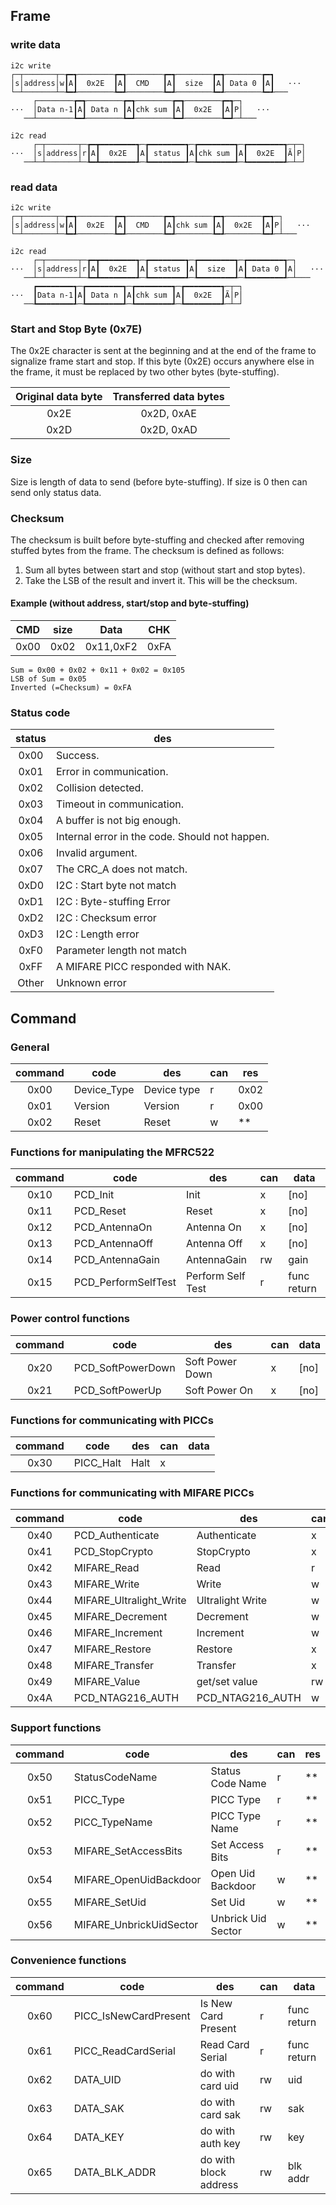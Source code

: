 ## Frame

### write data
```
i2c write
┌─┬───────┬─┲━┱────────┲━┱────────┲━┱────────┲━┱────────┲━┓
│s│address│w┃A┃  0x2E  ┃A┃  CMD   ┃A┃  size  ┃A┃ Data 0 ┃A┃   ···
└─┴───────┴─┺━┹────────┺━┹────────┺━┹────────┺━┹────────┺━┹───
     ┌────────┲━┱────────┲━┱────────┲━┱────────┲━┱─┐
···  │Data n-1┃A┃ Data n ┃A┃chk sum ┃A┃  0x2E  ┃A┃P│   ···
   ──┴────────┺━┹────────┺━┹────────┺━┹────────┺━┹─┴───

i2c read
     ┌─┬───────┬─┲━┳━━━━━━━━┱─┲━━━━━━━━┱─┲━━━━━━━━┱─┲━━━━━━━━┱─┬─┐
···  │s│address│r┃A┃  0x2E  ┃A┃ status ┃A┃chk sum ┃A┃  0x2E  ┃Ã│P│
   ──┴─┴───────┴─┺━┻━━━━━━━━┹─┺━━━━━━━━┹─┺━━━━━━━━┹─┺━━━━━━━━┹─┴─┘
```

### read data
```
i2c write
┌─┬───────┬─┲━┱────────┲━┱────────┲━┱────────┲━┱────────┲━┱─┐
│s│address│w┃A┃  0x2E  ┃A┃  CMD   ┃A┃chk sum ┃A┃  0x2E  ┃A┃P│   ···
└─┴───────┴─┺━┹────────┺━┹────────┺━┹────────┺━┹────────┺━┹─┴───

i2c read
     ┌─┬───────┬─┲━┳━━━━━━━━┱─┲━━━━━━━━┱─┲━━━━━━━━┱─┲━━━━━━━━┱─┐
···  │s│address│r┃A┃  0x2E  ┃A┃ status ┃A┃  size  ┃A┃ Data 0 ┃A│   ···
   ──┴─┴───────┴─┺━┻━━━━━━━━┹─┺━━━━━━━━┹─┺━━━━━━━━┹─┺━━━━━━━━┹─┴───
     ┏━━━━━━━━┱─┲━━━━━━━━┱─┲━━━━━━━━┱─┲━━━━━━━━┱─┬─┐
···  ┃Data n-1┃A┃ Data n ┃A┃chk sum ┃A┃  0x2E  ┃Ã│P│
   ──┺━━━━━━━━┹─┺━━━━━━━━┹─┺━━━━━━━━┹─┺━━━━━━━━┹─┴─┘
```

### Start and Stop Byte (0x7E)
The 0x2E character is sent at the beginning and at the end of the frame to 
signalize frame start and stop. If this byte (0x2E) occurs anywhere else in 
the frame, it must be replaced by two other bytes (byte-stuffing).

| Original data byte | Transferred data bytes |
| :----------------: | :--------------------: |
|        0x2E        |       0x2D, 0xAE       |
|        0x2D        |       0x2D, 0xAD       |

### Size
Size is length of data to send (before byte-stuffing). If size is 0 then can send only status data.

### Checksum
The checksum is built before byte-stuffing and checked after removing stuffed 
bytes from the frame. The checksum is defined as follows:
1. Sum all bytes between start and stop (without start and stop bytes).
2. Take the LSB of the result and invert it. This will be the checksum.

#### Example (without address, start/stop and byte-stuffing)
|  CMD  | size  |   Data    |  CHK  |
| :---: | :---: | :-------: | :---: |
| 0x00  | 0x02  | 0x11,0xF2 | 0xFA  |

```
Sum = 0x00 + 0x02 + 0x11 + 0x02 = 0x105
LSB of Sum = 0x05
Inverted (=Checksum) = 0xFA
```

### Status code
| status | des                                            |
| :----: | ---------------------------------------------- |
|  0x00  | Success.                                       |
|  0x01  | Error in communication.                        |
|  0x02  | Collision detected.                            |
|  0x03  | Timeout in communication.                      |
|  0x04  | A buffer is not big enough.                    |
|  0x05  | Internal error in the code. Should not happen. |
|  0x06  | Invalid argument.                              |
|  0x07  | The CRC_A does not match.                      |
|  0xD0  | I2C : Start byte not match                     |
|  0xD1  | I2C : Byte-stuffing Error                      |
|  0xD2  | I2C : Checksum error                           |
|  0xD3  | I2C : Length error                             |
|  0xF0  | Parameter length not match                     |
|  0xFF  | A MIFARE PICC responded with NAK.              |
| Other  | Unknown error                                  |

## Command
### General
| command | code        | des         | can | res  |
| :-----: | ----------- | ----------- | --- | ---- |
|  0x00   | Device_Type | Device type | r   | 0x02 |
|  0x01   | Version     | Version     | r   | 0x00 |
|  0x02   | Reset       | Reset       | w   | **   |

### Functions for manipulating the MFRC522
| command | code                | des               | can | data        |
| :-----: | ------------------- | ----------------- | --- | ----------- |
|  0x10   | PCD_Init            | Init              | x   | [no]        |
|  0x11   | PCD_Reset           | Reset             | x   | [no]        |
|  0x12   | PCD_AntennaOn       | Antenna On        | x   | [no]        |
|  0x13   | PCD_AntennaOff      | Antenna Off       | x   | [no]        |
|  0x14   | PCD_AntennaGain     | AntennaGain       | rw  | gain        |
|  0x15   | PCD_PerformSelfTest | Perform Self Test | r   | func return |

### Power control functions
| command | code              | des             | can | data |
| :-----: | ----------------- | --------------- | --- | ---- |
|  0x20   | PCD_SoftPowerDown | Soft Power Down | x   | [no] |
|  0x21   | PCD_SoftPowerUp   | Soft Power On   | x   | [no] |

### Functions for communicating with PICCs
| command | code      | des  | can | data |
| :-----: | --------- | ---- | --- | ---- |
|  0x30   | PICC_Halt | Halt | x   | <no> |

### Functions for communicating with MIFARE PICCs
| command | code                    | des              | can | data  |
| :-----: | ----------------------- | ---------------- | --- | ----- |
|  0x40   | PCD_Authenticate        | Authenticate     | x   | [no]  |
|  0x41   | PCD_StopCrypto          | StopCrypto       | x   | [no]  |
|  0x42   | MIFARE_Read             | Read             | r   | data  |
|  0x43   | MIFARE_Write            | Write            | w   | data  |
|  0x44   | MIFARE_Ultralight_Write | Ultralight Write | w   | data  |
|  0x45   | MIFARE_Decrement        | Decrement        | w   | delta |
|  0x46   | MIFARE_Increment        | Increment        | w   | delta |
|  0x47   | MIFARE_Restore          | Restore          | x   | [no]  |
|  0x48   | MIFARE_Transfer         | Transfer         | x   | [no]  |
|  0x49   | MIFARE_Value            | get/set value    | rw  | value |
|  0x4A   | PCD_NTAG216_AUTH        | PCD_NTAG216_AUTH | w   | **    |

### Support functions
| command | code                    | des                | can | res |
| :-----: | ----------------------- | ------------------ | --- | --- |
|  0x50   | StatusCodeName          | Status Code Name   | r   | **  |
|  0x51   | PICC_Type               | PICC Type          | r   | **  |
|  0x52   | PICC_TypeName           | PICC Type Name     | r   | **  |
|  0x53   | MIFARE_SetAccessBits    | Set Access Bits    | r   | **  |
|  0x54   | MIFARE_OpenUidBackdoor  | Open Uid Backdoor  | w   | **  |
|  0x55   | MIFARE_SetUid           | Set Uid            | w   | **  |
|  0x56   | MIFARE_UnbrickUidSector | Unbrick Uid Sector | w   | **  |

### Convenience functions
| command | code                  | des                   | can | data        |
| :-----: | --------------------- | --------------------- | --- | ----------- |
|  0x60   | PICC_IsNewCardPresent | Is New Card Present   | r   | func return |
|  0x61   | PICC_ReadCardSerial   | Read Card Serial      | r   | func return |
|  0x62   | DATA_UID              | do with card uid      | rw  | uid         |
|  0x63   | DATA_SAK              | do with card sak      | rw  | sak         |
|  0x64   | DATA_KEY              | do with auth key      | rw  | key         |
|  0x65   | DATA_BLK_ADDR         | do with block address | rw  | blk addr    |